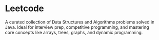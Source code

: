 # Leetcode
A curated collection of Data Structures and Algorithms problems solved in Java. Ideal for interview prep, competitive programming, and mastering core concepts like arrays, trees, graphs, and dynamic programming.
